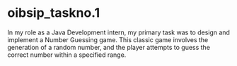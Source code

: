 # oibsip_taskno.1
In my role as a Java Development intern, my primary task was to design and implement a Number Guessing game. This classic game involves the generation of a random number, and the player attempts to guess the correct number within a specified range.
